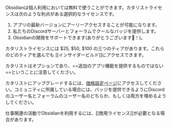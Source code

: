 Obsidianは個人利用においては無料で使うことができます。カタリストライセンスは次のような利点がある選択的なライセンスです。

1. アプリの最新バージョンにアーリーアクセスすることが可能になります。
2. 私たちのDiscordサーバーとフォーラムでクールなバッジを提供します。
3. Obsidianの開発をサポートできます(ありがとうございます💜！)。

カタリストライセンスには $25, $50,  $100 の三つのティアがあります。これらのどのティアを選んでも [[インサイダービルド]]にアクセスできます。

カタリストはオプションであり、==追加のアプリ機能を提供するものではない==ということに注意してください。

カタリストにアップグレードするには、[価格設定ページ](https://obsidian.md/pricing)にアクセスしてください。コミュニティに所属している場合には、バッジを提供できるようにDiscordのユーザー名とフォーラムのユーザー名のどちらか、もしくは両方を埋めるようしてください。

仕事関連の活動でObsidianを利用するには、[[商用ライセンス]]が必要となる場合があります。